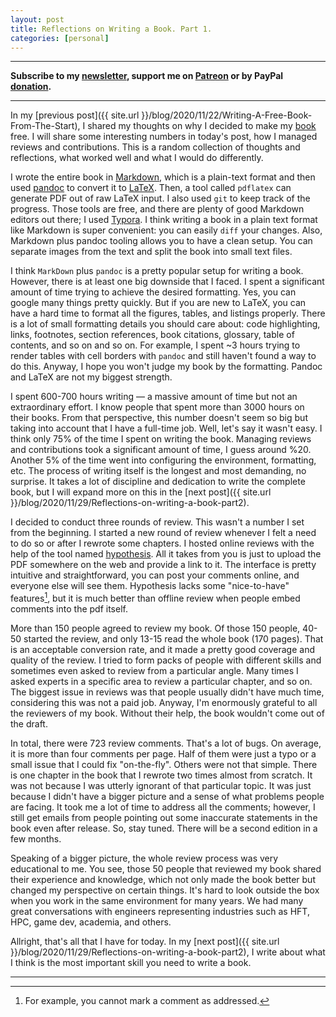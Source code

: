 ```yaml
---
layout: post
title: Reflections on Writing a Book. Part 1.
categories: [personal]
---
```


------
**Subscribe to my [newsletter](https://products.easyperf.net/newsletter), support me on [Patreon](https://www.patreon.com/dendibakh) or by PayPal [donation](https://www.paypal.com/cgi-bin/webscr?cmd=_donations&business=TBM3NW8TKTT34&currency_code=USD&source=url).**

------

In my [previous post]({{ site.url }}/blog/2020/11/22/Writing-A-Free-Book-From-The-Start), I shared my thoughts on why I decided to make my [book](https://book.easyperf.net/perf_book) free. I will share some interesting numbers in today's post, how I managed reviews and contributions. This is a random collection of thoughts and reflections, what worked well and what I would do differently.

I wrote the entire book in [Markdown](https://en.wikipedia.org/wiki/Markdown), which is a plain-text format and then used [pandoc](https://pandoc.org/) to convert it to [LaTeX](https://www.latex-project.org/). Then, a tool called `pdflatex` can generate PDF out of raw LaTeX input. I also used `git` to keep track of the progress. Those tools are free, and there are plenty of good Markdown editors out there; I used [Typora](https://typora.io/). I think writing a book in a plain text format like Markdown is super convenient: you can easily `diff` your changes. Also, Markdown plus pandoc tooling allows you to have a clean setup. You can separate images from the text and split the book into small text files.

I think `MarkDown` plus `pandoc` is a pretty popular setup for writing a book. However, there is at least one big downside that I faced. I spent a significant amount of time trying to achieve the desired formatting. Yes, you can google many things pretty quickly. But if you are new to LaTeX, you can have a hard time to format all the figures, tables, and listings properly. There is a lot of small formatting details you should care about: code highlighting, links, footnotes, section references, book citations, glossary, table of contents, and so on and so on. For example, I spent ~3 hours trying to render tables with cell borders with `pandoc` and still haven't found a way to do this. Anyway, I hope you won't judge my book by the formatting. Pandoc and LaTeX are not my biggest strength.

I spent 600-700 hours writing — a massive amount of time but not an extraordinary effort. I know people that spent more than 3000 hours on their books. From that perspective, this number doesn't seem so big but taking into account that I have a full-time job. Well, let's say it wasn't easy. I think only 75% of the time I spent on writing the book. Managing reviews and contributions took a significant amount of time, I guess around %20. Another 5% of the time went into configuring the environment, formatting, etc. The process of writing itself is the longest and most demanding, no surprise. It takes a lot of discipline and dedication to write the complete book, but I will expand more on this in the [next post]({{ site.url }}/blog/2020/11/29/Reflections-on-writing-a-book-part2).

I decided to conduct three rounds of review. This wasn't a number I set from the beginning. I started a new round of review whenever I felt a need to do so or after I rewrote some chapters. I hosted online reviews with the help of the tool named [hypothesis](https://web.hypothes.is/). All it takes from you is just to upload the PDF somewhere on the web and provide a link to it. The interface is pretty intuitive and straightforward, you can post your comments online, and everyone else will see them. Hypothesis lacks some "nice-to-have" features[^1], but it is much better than offline review when people embed comments into the pdf itself.

More than 150 people agreed to review my book. Of those 150 people, 40-50 started the review, and only 13-15 read the whole book (170 pages). That is an acceptable conversion rate, and it made a pretty good coverage and quality of the review. I tried to form packs of people with different skills and sometimes even asked to review from a particular angle. Many times I asked experts in a specific area to review a particular chapter, and so on. The biggest issue in reviews was that people usually didn't have much time, considering this was not a paid job. Anyway, I'm enormously grateful to all the reviewers of my book. Without their help, the book wouldn't come out of the draft.

In total, there were 723 review comments. That's a lot of bugs. On average, it is more than four comments per page. Half of them were just a typo or a small issue that I could fix "on-the-fly". Others were not that simple. There is one chapter in the book that I rewrote two times almost from scratch. It was not because I was utterly ignorant of that particular topic. It was just because I didn't have a bigger picture and a sense of what problems people are facing. It took me a lot of time to address all the comments; however, I still get emails from people pointing out some inaccurate statements in the book even after release. So, stay tuned. There will be a second edition in a few months.

Speaking of a bigger picture, the whole review process was very educational to me. You see, those 50 people that reviewed my book shared their experience and knowledge, which not only made the book better but changed my perspective on certain things. It's hard to look outside the box when you work in the same environment for many years. We had many great conversations with engineers representing industries such as HFT, HPC, game dev, academia, and others.

Allright, that's all that I have for today. In my [next post]({{ site.url }}/blog/2020/11/29/Reflections-on-writing-a-book-part2), I write about what I think is the most important skill you need to write a book.

---

[^1]: For example, you cannot mark a comment as addressed.
